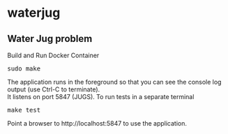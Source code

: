 # waterjug
<h2>Water Jug problem</h2>
Build and Run Docker Container
<pre>
sudo make
</pre>
The application runs in the foreground so that you can see the console log output (use Ctrl-C to terminate).</br>
It listens on port 5847 (JUGS).
To run tests in a separate terminal
<pre>
make test
</pre>
Point a browser to http://localhost:5847 to use the application.
